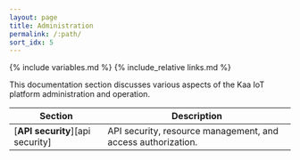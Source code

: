 ```yaml
---
layout: page
title: Administration
permalink: /:path/
sort_idx: 5
---
```


{% include variables.md %}
{% include_relative links.md %}

This documentation section discusses various aspects of the Kaa IoT platform administration and operation.

| **Section**                      | **Description**                                              |
| -------------------------------- | ------------------------------------------------------------ |
| [**API security**][api security] | API security, resource management, and access authorization. |
